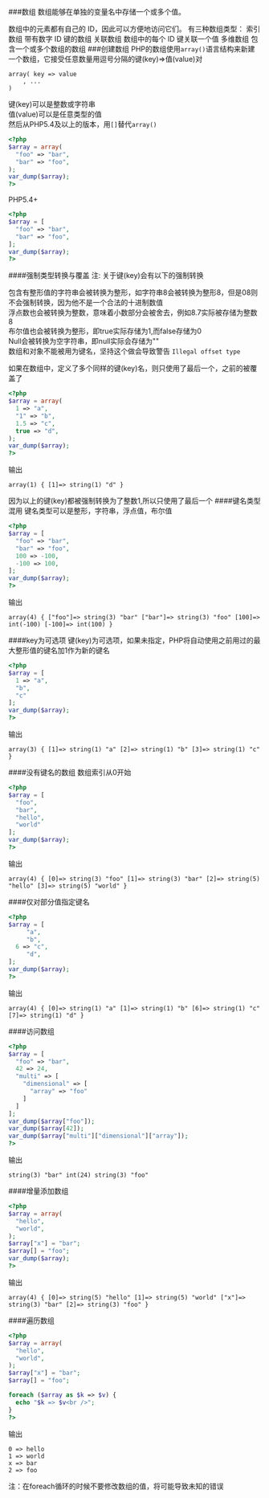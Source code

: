 ###数组
数组能够在单独的变量名中存储一个或多个值。

数组中的元素都有自己的 ID，因此可以方便地访问它们。 有三种数组类型： 索引数组 带有数字 ID 键的数组 关联数组 数组中的每个 ID 键关联一个值 多维数组 包含一个或多个数组的数组
###创建数组
PHP的数组使用`array()`语言结构来新建一个数组，它接受任意数量用逗号分隔的键(key)=>值(value)对
```text
array( key => value
    , ...
)
```
键(key)可以是整数或字符串           
值(value)可以是任意类型的值        
然后从PHP5.4及以上的版本，用`[]`替代`array()`
```php
<?php
$array = array(
  "foo" => "bar",
  "bar" => "foo",
);
var_dump($array);
?>
```
PHP5.4+
```php
<?php
$array = [
  "foo" => "bar",
  "bar" => "foo",
];
var_dump($array);
?>
```
####强制类型转换与覆盖
注: 关于键(key)会有以下的强制转换

包含有整形值的字符串会被转换为整形，如字符串8会被转换为整形8，但是08则不会强制转换，因为他不是一个合法的十进制数值          
浮点数也会被转换为整数，意味着小数部分会被舍去，例如8.7实际被存储为整数8            
布尔值也会被转换为整形，即true实际存储为1,而false存储为0          
Null会被转换为空字符串，即null实际会存储为""         
数组和对象不能被用为键名，坚持这个做会导致警告 `Illegal offset type`          

如果在数组中，定义了多个同样的键(key)名，则只使用了最后一个，之前的被覆盖了
```php
<?php
$array = array(
  1 => "a",
  "1" => "b",
  1.5 => "c",
  true => "d",
);
var_dump($array);
?>
```
输出
```text
array(1) { [1]=> string(1) "d" } 
```
因为以上的键(key)都被强制转换为了整数1,所以只使用了最后一个
####键名类型混用
键名类型可以是整形，字符串，浮点值，布尔值
```php
<?php
$array = [
  "foo" => "bar",
  "bar" => "foo",
  100 => -100,
  -100 => 100,
];
var_dump($array);
?>
```
输出
```text
array(4) { ["foo"]=> string(3) "bar" ["bar"]=> string(3) "foo" [100]=> int(-100) [-100]=> int(100) } 
```
####key为可选项
键(key)为可选项，如果未指定，PHP将自动使用之前用过的最大整形值的键名加1作为新的键名
```php
<?php
$array = [
  1 => "a",
  "b",
  "c"
];
var_dump($array);
?>
```
输出
```text
array(3) { [1]=> string(1) "a" [2]=> string(1) "b" [3]=> string(1) "c" } 
```
####没有键名的数组
数组索引从0开始
```php
<?php
$array = [
  "foo",
  "bar",
  "hello",
  "world"
];
var_dump($array);
?>
```
输出
```text
array(4) { [0]=> string(3) "foo" [1]=> string(3) "bar" [2]=> string(5) "hello" [3]=> string(5) "world" } 
```
####仅对部分值指定键名
```php
<?php
$array = [
     "a",
     "b",
  6 => "c",
     "d",
];
var_dump($array);
?>
```
输出
```text
array(4) { [0]=> string(1) "a" [1]=> string(1) "b" [6]=> string(1) "c" [7]=> string(1) "d" } 
```
####访问数组
```php
<?php
$array = [
  "foo" => "bar",
  42 => 24,
  "multi" => [
    "dimensional" => [
      "array" => "foo"  
    ]
  ]
];
var_dump($array["foo"]);
var_dump($array[42]);
var_dump($array["multi"]["dimensional"]["array"]);
?>
```
输出
```text
string(3) "bar" int(24) string(3) "foo" 
```
####增量添加数组
```php
<?php
$array = array(
  "hello",
  "world",
);
$array["x"] = "bar";
$array[] = "foo";
var_dump($array);
?>
```
输出
```text
array(4) { [0]=> string(5) "hello" [1]=> string(5) "world" ["x"]=> string(3) "bar" [2]=> string(3) "foo" } 
```
####遍历数组
```php
<?php
$array = array(
  "hello",
  "world",
);
$array["x"] = "bar";
$array[] = "foo";

foreach ($array as $k => $v) {
  echo "$k => $v<br />";
}
?>
```
输出
```text
0 => hello
1 => world
x => bar
2 => foo
```
注：在foreach循环的时候不要修改数组的值，将可能导致未知的错误